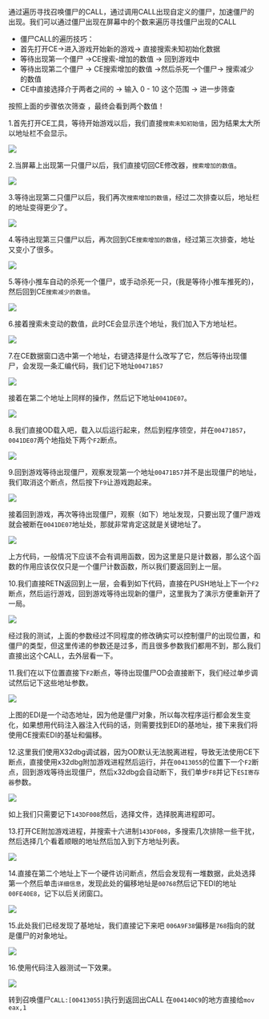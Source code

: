 通过遍历寻找召唤僵尸的CALL，通过调用CALL出现自定义的僵尸，加速僵尸的出现。我们可以通过僵尸出现在屏幕中的个数来遍历寻找僵尸出现的CALL

 - 僵尸CALL的遍历技巧：
 - 首先打开CE->进入游戏开始新的游戏-> 直接搜索未知初始化数据
 - 等待出现第一个僵尸 ->CE搜索-增加的数值 -> 回到游戏中
 - 等待出现第二个僵尸 -> CE搜索增加的数值 ->然后杀死一个僵尸-> 搜索减少的数值
 - CE中直接选择介于两者之间的 -> 输入 0 - 10 这个范围 -> 进一步筛查

按照上面的步骤依次筛查 ，最终会看到两个数值！

1.首先打开CE工具，等待开始游戏以后，我们直接`搜索未知初始值`，因为结果太大所以地址栏不会显示。

![](/image/1379525-20190721181706642-315892928.png)
 

2.当屏幕上出现第一只僵尸以后，我们直接切回CE修改器，`搜索增加的数值`。

![](/image/1379525-20190721181833239-692785553.png)

3.等待出现第二只僵尸以后，我们再次`搜索增加的数值`，经过二次排查以后，地址栏的地址变得更少了。

![](/image/1379525-20190721181949764-489542245.png)

4.等待出现第三只僵尸以后，再次回到CE`搜索增加的数值`，经过第三次排查，地址又变小了很多。

![](/image/1379525-20190721184117673-779724945.png)

5.等待小推车自动的杀死一个僵尸，或手动杀死一只，(我是等待小推车推死的)，然后回到CE`搜索减少的数值`。

![](/image/1379525-20190721184241694-678238768.png)

6.接着搜索未变动的数值，此时CE会显示连个地址，我们加入下方地址栏。

![](/image/1379525-20190721184424049-689030984.png)

7.在CE数据窗口选中第一个地址，右键选择是什么改写了它，然后等待出现僵尸，会发现一条汇编代码，我们记下地址`00471B57`

![](/image/1379525-20190721184558624-1900288811.png)

接着在第二个地址上同样的操作，然后记下地址`0041DE07`。

![](/image/1379525-20190721185024904-366773202.png)

8.我们直接OD载入吧，载入以后运行起来，然后到程序领空，并在`00471B57`，`0041DE07`两个地指处下两个`F2`断点。

![](/image/1379525-20190721185636704-1562498896.png)

9.回到游戏等待出现僵尸，观察发现第一个地址`00471B57`并不是出现僵尸的地址，我们取消这个断点，然后按下`F9`让游戏跑起来。

![](/image/1379525-20190721185827964-141379076.png)

接着回到游戏，再次等待出现僵尸，观察（如下）地址发现，只要出现了僵尸游戏就会被断在`0041DE07`地址处，那就非常肯定这就是关键地址了。

![](/image/1379525-20190721194110622-108409459.png)

上方代码，一般情况下应该不会有调用函数，因为这里是只是计数器，那么这个函数的作用应该仅仅只是一个僵尸计数函数，所以我们要返回到上一层。


10.我们直接RETN返回到上一层，会看到如下代码，直接在PUSH地址上下一个`F2`断点，然后运行游戏，回到游戏等待出现新的僵尸，这里我为了演示方便重新开了一局。

![](/image/1379525-20190721195213245-908948465.png)

经过我的测试，上面的参数经过不同程度的修改确实可以控制僵尸的出现位置，和僵尸的类型，但这里传递的参数还是过多，而且很多参数我们都用不到，那么我们直接出这个CALL，去外层看一下。

11.我们在以下位置直接下`F2`断点，等待出现僵尸OD会直接断下，我们经过单步调试然后记下这些地址参数。

![](/image/1379525-20190721201511199-122567822.png)

上图的EDI是一个动态地址，因为他是僵尸对象，所以每次程序运行都会发生变化，如果想用代码注入器注入代码的话，则需要找到EDI的基地址，接下来我们将使用CE搜索EDI的基址和偏移。

12.这里我们使用X32dbg调试器，因为OD默认无法脱离进程，导致无法使用CE下断点，直接使用x32dbg附加游戏进程然后运行，并在`00413055`的位置下一个`F2`断点，回到游戏等待出现僵尸，然后x32dbg会自动断下，我们单步`F8`并记下`ESI寄存器`参数。

![](/image/1379525-20190722154956545-620138970.png)

如上我们只需要记下`143DF008`然后，选择文件，选择脱离进程即可。

13.打开CE附加游戏进程，并搜索十六进制`143DF008`，多搜索几次排除一些干扰，然后选择几个看着顺眼的地址然后加入到下方地址列表。

![](/image/1379525-20190722155315240-47445542.png)

14.直接在第二个地址上下一个硬件访问断点，然后会发现有一堆数据，此处选择第一个然后单击`详细信息`，发现此处的偏移地址是`00768`然后记下EDI的地址`00FE40E8`，记下以后关闭窗口。

![](/image/1379525-20190722155829215-810393328.png)

15.此处我们已经发现了基地址，我们直接记下来吧 `006A9F38`偏移是`768`指向的就是僵尸的对象地址。

![](/image/1379525-20190722160319499-1063870551.png)

16.使用代码注入器测试一下效果。

![](/image/1379525-20190722161259922-1265225549.png)

转到召唤僵尸`CALL:[00413055]`执行到返回出CALL 在`004140C9`的地方直接给`mov eax,1`
